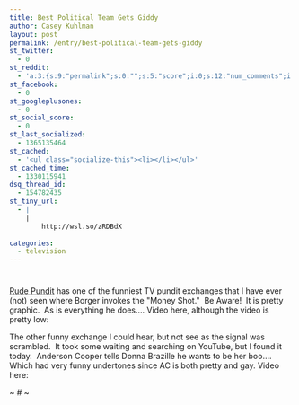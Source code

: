 ```yaml
---
title: Best Political Team Gets Giddy
author: Casey Kuhlman
layout: post
permalink: /entry/best-political-team-gets-giddy
st_twitter:
  - 0
st_reddit:
  - 'a:3:{s:9:"permalink";s:0:"";s:5:"score";i:0;s:12:"num_comments";i:0;}'
st_facebook:
  - 0
st_googleplusones:
  - 0
st_social_score:
  - 0
st_last_socialized:
  - 1365135464
st_cached:
  - '<ul class="socialize-this"><li></li></ul>'
st_cached_time:
  - 1330115941
dsq_thread_id:
  - 154782435
st_tiny_url:
  - |
    |
        http://wsl.so/zRDBdX
        
categories:
  - television
---
```

# 

[Rude Pundit][1] has one of the funniest TV pundit exchanges that I have ever (not) seen where Borger invokes the "Money Shot."  Be Aware!  It is pretty graphic.  As is everything he does…. Video here, although the video is pretty low:

 [1]: http://rudepundit.blogspot.com/2008/06/great-moments-in-punditry-jack-cafferty.html 

[][2] 
The other funny exchange I could hear, but not see as the signal was scrambled.  It took some waiting and searching on YouTube, but I found it today.  Anderson Cooper tells Donna Brazille he wants to be her boo….  Which had very funny undertones since AC is both pretty and gay. Video here: 

[][3][][3] 
~ # ~

 [2]: http://www.youtube.com/v/DF0QtK6zWC4&hl=en "Click here to block this object with Adblock Plus"
 [3]: http://www.youtube.com/v/vxUaWUz9VcI&hl=en "Click here to block this object with Adblock Plus"